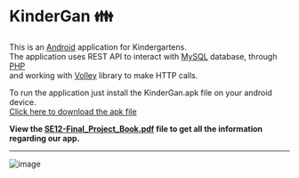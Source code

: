 # KinderGan :family:
This is an [Android](https://www.android.com/) application for Kindergartens. <br />
The application uses REST API to interact with [MySQL](https://www.mysql.com/) database, through [PHP](https://www.php.net/) <br />
and working with [Volley](https://github.com/google/volley) library to make HTTP calls.

To run the application just install the KinderGan.apk file on your android device.<br />
<a id="raw-url" href="https://raw.githubusercontent.com/dimakol/KinderGan/master/KinderGan.apk">Click here to download the apk file</a>

**View the [SE12-Final_Project_Book.pdf](SE12-Final_Project_Book.pdf) file to get all the information regarding our app.**

<hr/>

![image](poster.jpg?raw=true "Poster")
